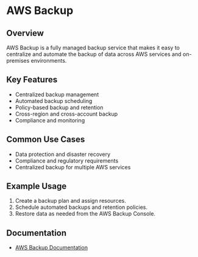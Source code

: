 # AWS Backup

## Overview
AWS Backup is a fully managed backup service that makes it easy to centralize and automate the backup of data across AWS services and on-premises environments.

## Key Features
- Centralized backup management
- Automated backup scheduling
- Policy-based backup and retention
- Cross-region and cross-account backup
- Compliance and monitoring

## Common Use Cases
- Data protection and disaster recovery
- Compliance and regulatory requirements
- Centralized backup for multiple AWS services

## Example Usage
1. Create a backup plan and assign resources.
2. Schedule automated backups and retention policies.
3. Restore data as needed from the AWS Backup Console.

## Documentation
- [AWS Backup Documentation](https://docs.aws.amazon.com/backup/)
